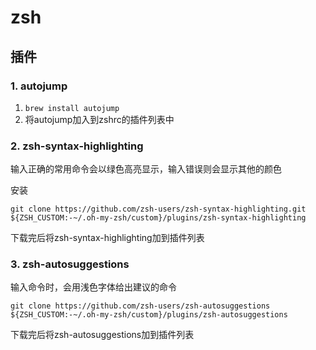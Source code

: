 # zsh

## 插件

### 1. autojump

1. `brew install autojump`
2. 将autojump加入到zshrc的插件列表中

### 2. zsh-syntax-highlighting

输入正确的常用命令会以绿色高亮显示，输入错误则会显示其他的颜色

安装
```
git clone https://github.com/zsh-users/zsh-syntax-highlighting.git ${ZSH_CUSTOM:-~/.oh-my-zsh/custom}/plugins/zsh-syntax-highlighting
```
下载完后将zsh-syntax-highlighting加到插件列表

### 3. zsh-autosuggestions

输入命令时，会用浅色字体给出建议的命令

```
git clone https://github.com/zsh-users/zsh-autosuggestions ${ZSH_CUSTOM:-~/.oh-my-zsh/custom}/plugins/zsh-autosuggestions
```

下载完后将zsh-autosuggestions加到插件列表




